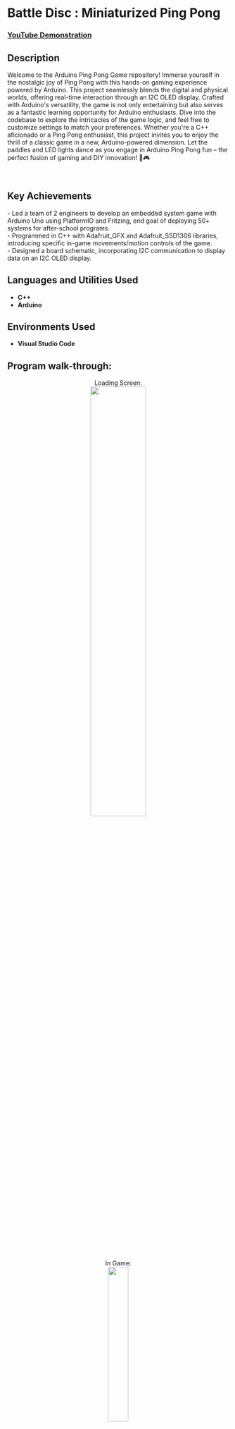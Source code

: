 <h1>Battle Disc : Miniaturized Ping Pong</h1>

 ### [YouTube Demonstration]()

<h2>Description</h2>

Welcome to the Arduino Ping Pong Game repository! Immerse yourself in the nostalgic joy of Ping Pong with this hands-on gaming experience powered by Arduino. This project seamlessly blends the digital and physical worlds, offering real-time interaction through an I2C OLED display. Crafted with Arduino's versatility, the game is not only entertaining but also serves as a fantastic learning opportunity for Arduino enthusiasts. Dive into the codebase to explore the intricacies of the game logic, and feel free to customize settings to match your preferences. Whether you're a C++ aficionado or a Ping Pong enthusiast, this project invites you to enjoy the thrill of a classic game in a new, Arduino-powered dimension. Let the paddles and LED lights dance as you engage in Arduino Ping Pong fun – the perfect fusion of gaming and DIY innovation! 🏓🎮

<br />

<h2>Key Achievements</h2>
- Led a team of 2 engineers to develop an embedded system game with Arduino Uno using PlatformIO and Fritzing, end goal of deploying 50+ systems for after-school programs.<br />
- Programmed in C++ with Adafruit_GFX and Adafruit_SSD1306 libraries, introducing specific in-game movements/motion controls of the game.<br />
- Designed a board schematic, incorporating I2C communication to display data on an I2C OLED display.



<h2>Languages and Utilities Used</h2>

- <b>C++</b> 
- <b>Arduino</b>

<h2>Environments Used </h2>

- <b>Visual Studio Code</b>

<h2>Program walk-through:</h2>


<p align="center">
Loading Screen: <br/>
<img src="https://i.imgur.com/I8a9Z8k.jpg" height="50%" width="50%" />
<br />
<br />

<p align="center">
In Game: <br/>
<img src="https://i.imgur.com/4Y7TW9o.jpg" height="30%" width="30%" />
<br />
<br />
